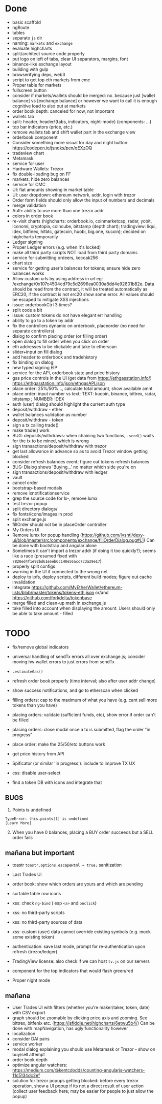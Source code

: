 # Done

* basic scaffold
* ngRoute
* tables
* separate `js` dir
* naming: `markets` and `exchange`
* evaluate highcharts
* split/architect source code properly
* put logo on left of tabs, clear UI separators, margins, font
* binance-like exchange layout
* building with gulp
* browserifying deps, web3
* script to get top eth markets from cmc
* Proper table for markets
* fullscreen button
* consider if markets/wallets should be merged: no. because just [wallet balance] vs [exchange balance] or however we want to call it is enough cognitive load to also put at markets
* order book depth: canceled for now, not important
* wallets tab
* split: header, header/{tabs, indicators, night-mode} (components: ...)
* top bar indicators (price, etc.)
* remove wallets tab and shift wallet part in the exchange view
* orderbook component
* Consider something more visual for day and night button: https://codepen.io/jsndks/pen/qEXzOQ
* tradeview chart
* Metamask
* service for user
* Hardware Wallets: Trezor
* fix double-loading bug on FF
* markets: hide zero balances
* service for CMC
* UI: fiat amounts showing in market table
* UI: user dropdown: ethereum network, addr, login with trezor
* Order form fields should only allow the input of numbers and decimals
* merge validation
* Auth: ability to use more than one trezor addr
* colors in order book
* re-visit charts (highcharts: orderbook.io, coinmarketcap, radar, yobit, iconomi, cryptopia, coincube, bitstamp (depth chart); tradingview: liqui, idex, bitfinex, hitbtc, gatecoin, huobi, big.one, kucoin); decided on highcharts temporarily
* Ledger signing
* Proper Ledger errors (e.g. when it's locked)
* make all third party scripts NOT load from third party domains
* service for submitting ordeers, keccak256
* chart size
* service for getting user's balances for tokens; ensure hide zero balances works
* Allow custom urls by using address in url eg: /exchange/0x107c4504cd79c5d2696ea0030a8dd4e92601b82e. Data should be read from the contract, it will be treated automatically as ERC20, if the contract is not erc20 show some error. All values should be escaped to mitigate XSS injections
* issue: orderbookCtrl 3 times?
* split code a bit
* issue: custom tokens do not have elegant err handling
* ability to go to a token by addr
* fix the controllers dynamic on orderbook, placeorder (no need for separate controllers)
* dialog to confirm placing order (or filling order)
* open dialog to fill order when you click on order
* eth addresses to be clickable and take to etherscan
* slider+input on fill dialog
* add header to orderbook and tradehistory
* fix binding on dialog
* new typed signing EIP
* service for the API, orderbook state and price history
* gas price controls in the UI (get data from https://ethgasstation.info/) https://ethgasstation.info/json/ethgasAPI.json
* place order: 25%/50%..., calculate total amount, show available amnt
* place order: input number vs text; TEXT: kucoin, binance, bittrex, radar, bitstamp ;  NUMBER: IDEX
* auth (user) dialog should highlight the current auth type 
* deposit/withdraw - ether
* wallet balances validation as number
* deposit/withdraw - token
* sign a tx calling trade()
* make trade() work
* BUG: deposits/withdraws: when chaining two functions, `.send()` waits for the tx to be mined, which is wrong
* sign transactions/deposit/withdraw with trezor
* get last allowance in advance so as to avoid Trezor window getting blocked
* consider refresh balances event; figure out tokens refresh balances
* BUG: Dialog shows 'Buying...' no matter which side you're on 
* sign transactions/deposit/withdraw with ledger
* vault
* cancel order
* bootstrap-based modals
* remove lxnotificationservice
* grep the source code for lx-, remove lumx
* test trezor popup
* split directory dialogs/
* fix fonts/icons/images in prod
* split exchange.js
* fillOrder should not be in placeOrder controller
* My Orders UI
* Remove lumx for popup handling (https://github.com/Ivshti/dexy-ui/blob/master/src/components/exchange/fillOrderDialog.pug#L1) Can be done with bootstrap and angular alone
* Sometimes it can't import a trezor addr (if doing it too quickly?); seems like a race (presumed fixed with `7820ed4f1e92bd61e6eb6c140e56acc7c3a29e17`)
* properly split configs
* warning in the UI if connected to the wrong net
* deploy to ipfs, deploy scripts, different build modes; figure out cache invalidation
* integrate https://github.com/MyEtherWallet/ethereum-lists/blob/master/tokens/tokens-eth.json or/and https://github.com/forkdelta/tokenbase 
* merge filled and clean-up math in exchange.js
* take filled into account when displaying the amount. Users should only be able to take amount - filled

# TODO

* fix/remove global indicators

* universal handling of sendTx errors all over exchange.js; consider moving hw wallet errors to just errors from sendTx

* `.estimateGas()` 

* refresh order book properly (time interval; also after user addr change)

* show success notifications, and go to etherscan when clicked

* filling orders: cap to the maximum of what you have (e.g. cant sell more tokens than you have)

* placing orders: validate (sufficient funds, etc), show error if order can't be filled

* placing orders: close modal once a tx is submitted, flag the order "in progress"

* place order: make the 25/50/etc buttons work

* get price history from API

* Spificator (or similar 'in progress'): include to improve TX UX

* css: disable user-select

* find a token DB with icons and integrate that


## BUGS

1. Points is undefined 
```
TypeError: this.points[1] is undefined
[Learn More]
```

2. When you have 0 balances, placing a BUY order succeeds but a SELL order fails

## mañana but important

* toastr `toastr.options.escapeHtml = true;` sanitization

* Last Trades UI
* order book: show which orders are yours and which are pending
* sortable table row icons
* xss: check `ng-bind` ( esp `<a>` and `onclick`)
* xss: no third-party scripts
* xss: no third-party sources of data
* xss: custom (user) data cannot override existing symbols (e.g. mock some existing token)
* authentication: save last mode, prompt for re-authentication upon refresh (trezor/ledger)
* TradingView license: also check if we can host `tv.js` on our servers
* component for the top indicators that would flash green/red
* Proper night mode

## mañana
* User Trades UI with filters (whether you're maker/taker, token, date) with CSV export 
* graph should be zoomable by clicking price axis and zooming. See bittrex, bitfenix etc. (https://jsfiddle.net/highcharts/6etwu5b4/) Can be done with mapNavigation, has ugly functionality however
* localization
* consider DAI pairs
* service worker 
* modal dialog explaining you should use Metamask or Trezor - show on buy/sell attempt
* order book depth
* optimize angular watchers: https://medium.com/@kentcdodds/counting-angularjs-watchers-11c5134dc2ef
* solution for trezor popups getting blocked: before every trezor operation, show a UI popup if its not a direct result of user action (collect user feedback here; may be easier for people to just allow the popup)
